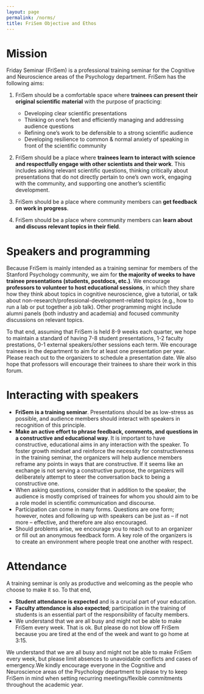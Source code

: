 ```yaml
---
layout: page
permalink: /norms/
title: FriSem Objective and Ethos
---
```


# Mission

Friday Seminar (FriSem) is a professional training seminar for the Cognitive and Neuroscience areas of the Psychology department. FriSem has the following aims:

1. FriSem should be a comfortable space where **trainees can present their original scientific material** with the purpose of practicing:

   - Developing clear scientific presentations
   - Thinking on one’s feet and efficiently managing and addressing audience questions
   - Refining one’s work to be defensible to a strong scientific audience
   - Developing resilience to common & normal anxiety of speaking in front of the scientific community

2. FriSem should be a place where **trainees learn to interact with science and respectfully engage with other scientists and their work**. This includes asking relevant scientific questions, thinking critically about presentations that do not directly pertain to one’s own work, engaging with the community, and supporting one another’s scientific development.

3. FriSem should be a place where community members can **get feedback on work in progress**.

4. FriSem should be a place where community members can **learn about and discuss relevant topics in their field**.

# Speakers and programming

Because FriSem is mainly intended as a training seminar for members of the Stanford Psychology community, we aim for **the majority of weeks to have trainee presentations (students, postdocs, etc.)**. We encourage **professors to volunteer to host educational sessions**, in which they share how they think about topics in cognitive neuroscience, give a tutorial, or talk about non-research/professional-development-related topics (e.g., how to run a lab or put together a job talk). Other programming might include alumni panels (both industry and academia) and focused community discussions on relevant topics.

To that end, assuming that FriSem is held 8-9 weeks each quarter, we hope to maintain a standard of having 7-8 student presentations, 1-2 faculty prestations, 0-1 external speakers/other sessions each term. We encourage trainees in the department to aim for at least one presentation per year. Please reach out to the organizers to schedule a presentation date. We also hope that professors will encourage their trainees to share their work in this forum.

# Interacting with speakers

- **FriSem is a training seminar**. Presentations should be as low-stress as possible, and audience members should interact with speakers in recognition of this principle.
- **Make an active effort to phrase feedback, comments, and questions in a constructive and educational way**. It is important to have constructive, educational aims in any interaction with the speaker. To foster growth mindset and reinforce the necessity for constructiveness in the training seminar, the organizers will help audience members reframe any points in ways that are constructive. If it seems like an exchange is not serving a constructive purpose, the organizers will deliberately attempt to steer the conversation back to being a constructive one.
- When asking questions, consider that in addition to the speaker, the audience is mostly comprised of trainees for whom you should aim to be a role model in scientific communication and discourse.
- Participation can come in many forms. Questions are one form; however, notes and following up with speakers can be just as – if not more – effective, and therefore are also encouraged.
- Should problems arise, we encourage you to reach out to an organizer or fill out an anonymous feedback form. A key role of the organizers is to create an environment where people treat one another with respect.

# Attendance

A training seminar is only as productive and welcoming as the people who choose to make it so. To that end,

- **Student attendance is expected** and is a crucial part of your education.
- **Faculty attendance is also expected**; participation in the training of students is an essential part of the responsibility of faculty members.
- We understand that we are all busy and might not be able to make FriSem every week. That is ok. But please do not blow off FriSem because you are tired at the end of the week and want to go home at 3:15.

We understand that we are all busy and might not be able to make FriSem every week, but please limit absences to unavoidable conflicts and cases of emergency.We kindly encourage everyone in the Cognitive and Neuroscience areas of the Psychology department to please try to keep FriSem in mind when setting recurring meetings/flexible commitments throughout the academic year.
